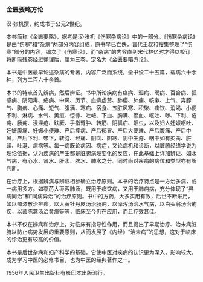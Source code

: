 ### 金匮要略方论

汉·张机撰，约成书于公元2世纪。

本书简称《金匮要略》，据考是汉·张机《伤寒杂病论》中的一部分。《伤寒杂病论》是由“伤寒”和“杂病”两部分内容组成，原书早已亡佚，晋代王叔和搜集整理了“伤寒”部分的内容，编次了《伤寒论》，而“杂病”的内容直到宋代林亿时才得以校订，将断简残卷经过整理后，厘为三卷，定名为《金匮要略方论》。

本书是中医最早论述杂病的专著，内容广泛而系统。全书设二十五篇，载病六十余种，列方二百六十余首。

本书的特点首先辨病，然后辨证。书中所论疾病有痉病、湿病、暍病、百合病、狐惑病、阴阳毒、疟病、中风、历节、血痹虚劳、肺痿、肺痈、咳嗽、上气、奔豚气、胸痹、心痛、短气、腹满、寒疝、宿食、五脏风寒、积聚、痰饮、消渴、小便不利、淋病、水气、黄疸、惊悸、吐衄、下血、胸满、瘀血、呕吐、哕、下利、疮痈、肠痈、浸淫疮、趺厥、手指臂肿、转筋、阴狐疝、蛔虫，以及妇人妊娠呕吐、妊娠腹痛、妊娠小便难、产后痉病、产后郁冒、产后大便难、产后腹痛、产后中风，产后下利、带下，转胞、经痛、阴吹、阴寒、阴中生疮、咽中如有炙脔、脏躁、吐涎、痞病等。每一病既论病因、病症，又论病机和诊断，以脏腑经络学说为理论依据，认为疾病的产生都是脏腑病理变化的反应，在此基础上详加辨证、如水气病，有心水、肾水、肝水、脾水、肺水之分。同时尚对疾病的病位和类型亦有所判断。

在治疗上，根据辨病与辨证相参确立治疗原则。本书的治疗特点是一方治多病，或一病用多方。如葶苈大枣泻肺汤，既用于痰饮病，又用于肺痈病，充分体现了“异病同治”和“同病异治”的治疗原则。书中的方药，大多实用有效，后世不断采用，如以蜀漆散治疟疾，以大黄牡丹皮汤治肠痈，以泽泻汤治水气病，以白头翁汤治痢疾，以茵陈蒿汤治黄疸等等，临床至今仍在应用，而且疗效甚佳。

本书不仅在辨病和治疗上，对临床有指导性作用，而且提出了早期治疗、治未病脏腑以防止病势发展的重要原则，从而发展了《内经》“治未病”的思想，这对于临床的诊治更有较高的价值。

本书是后世杂病和妇产科学的基础，它使中医对疾病的认识更为深入，影响较大，成为学习中医的必修书目，也为中医的经典著作之一。

1956年人民卫生出版社有影印本出版流行。
